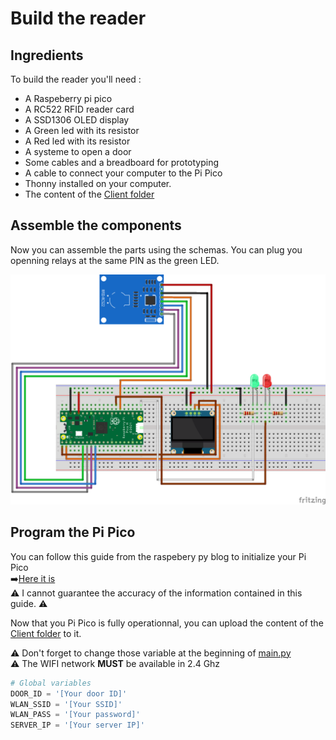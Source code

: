 # Build the reader

## Ingredients
To build the reader you'll need :
- A Raspeberry pi pico
- A RC522 RFID reader card
- A SSD1306 OLED display
- A Green led with its resistor
- A Red led with its resistor
- A systeme to open a door
- Some cables and a breadboard for prototyping 
- A cable to connect your computer to the Pi Pico
- Thonny installed on your computer.
- The content of the [Client folder](../Client/)

## Assemble the components
Now you can assemble the parts using the schemas.
You can plug you openning relays at the same PIN as the green LED.
 

![reader schema](./Schematics/Reader_circuit.png)

## Program the Pi Pico

You can follow this guide from the raspebery py blog to initialize your Pi Pico   
➡️[Here it is](https://projects.raspberrypi.org/en/projects/get-started-pico-w/1)  
⚠️ I cannot guarantee the accuracy of the information contained in this guide. ⚠️

Now that you Pi Pico is fully operationnal, you can upload the content of the [Client folder](../Client/) to it.

⚠️ Don't forget to change those variable at the beginning of [main.py](../Client/main.py)  
⚠️ The WIFI network **MUST** be available in 2.4 Ghz
``` python
# Global variables
DOOR_ID = '[Your door ID]'
WLAN_SSID = '[Your SSID]'
WLAN_PASS = '[Your password]'
SERVER_IP = '[Your server IP]'
```


